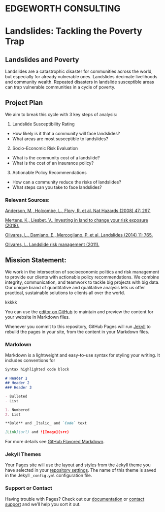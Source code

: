 # **EDGEWORTH CONSULTING**

# Landslides: Tackling the Poverty Trap

## Landslides and Poverty
Landslides are a catastrophic disaster for communities across the world, but especially for already vulnerable ones. Landslides decimate livelihoods and community wealth. Repeated disasters in landslide susceptible areas can trap vulnerable communities in a cycle of poverty. 

## Project Plan
We aim to break this cycle with 3 key steps of analysis:

1. Landslide Susceptibility Rating
- How likely is it that a community will face landslides?
- What areas are most susceptible to landslides?

2. Socio-Economic Risk Evaluation
- What is the community cost of a landslide?
- What is the cost of an insurance policy?

3. Actionable Policy Recommendations
- How can a community reduce the risks of landslides?
- What steps can you take to face landslides?

### Relevant Sources:

[Anderson, M., Holcombe, L., Flory, R. et al. Nat Hazards (2008) 47: 297.](https://doi.org/10.1007/s11069-008-9220-z)


[Mertens, K., Liesbet, V., Investing in land to change your risk exposure (2018).](https://doi.org/10.1016/j.worlddev.2018.06.015)


[Olivares, L., Damiano, E., Mercogliano, P. et al. Landslides (2014) 11: 765.](https://doi.org/10.1007/s10346-013-0430-4)


[Olivares, L. Landslide risk management (2011).](http://hdl.handle.net/11591/217202)


## Mission Statement:
We work in the intersection of socioeconomic politics and risk management to provide our clients with actionable policy recommendations. We combine integrity, communication, and teamwork to tackle big projects with big data. Our unique brand of quantitative and qualitative analysis lets us offer practical, sustainable solutions to clients all over the world.


kkkkk


You can use the [editor on GitHub](https://github.com/Edgeworth-Consulting/Landslide-Policies/edit/master/README.md) to maintain and preview the content for your website in Markdown files.

Whenever you commit to this repository, GitHub Pages will run [Jekyll](https://jekyllrb.com/) to rebuild the pages in your site, from the content in your Markdown files.

### Markdown

Markdown is a lightweight and easy-to-use syntax for styling your writing. It includes conventions for

```markdown
Syntax highlighted code block

# Header 1
## Header 2
### Header 3

- Bulleted
- List

1. Numbered
2. List

**Bold** and _Italic_ and `Code` text

[Link](url) and ![Image](src)
```

For more details see [GitHub Flavored Markdown](https://guides.github.com/features/mastering-markdown/).

### Jekyll Themes

Your Pages site will use the layout and styles from the Jekyll theme you have selected in your [repository settings](https://github.com/Edgeworth-Consulting/Landslide-Policies/settings). The name of this theme is saved in the Jekyll `_config.yml` configuration file.

### Support or Contact

Having trouble with Pages? Check out our [documentation](https://help.github.com/categories/github-pages-basics/) or [contact support](https://github.com/contact) and we’ll help you sort it out. 
